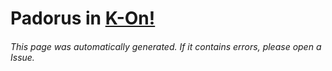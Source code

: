 # Padorus in [K-On!](https://myanimelist.net/manga/13001/K-On)

###### This page was automatically generated. If it contains errors, please open a Issue.
